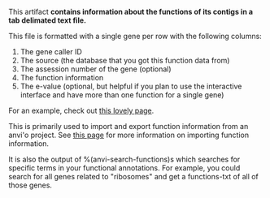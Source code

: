 This artifact **contains information about the functions of its contigs in a tab delimated text file.**

This file is formatted with a single gene per row with the following columns: 
1. The gene caller ID
2. The source (the database that you got this function data from)
3. The assession number of the gene (optional)
4. The function information
1. The e-value (optional, but helpful if you plan to use the interactive interface and have more than one function for a single gene)

For an example, check out [this lovely page](http://merenlab.org/2016/06/18/importing-functions/#simple-matrix). 

This is primarily used to import and export function information from an anvi'o project. See [this page](http://merenlab.org/2016/06/18/importing-functions/) for more information on importing function information. 

It is also the output of %(anvi-search-functions)s which searches for specific terms in your functional annotations. For example, you could search for all genes related to "ribosomes" and get a functions-txt of all of those genes. 
